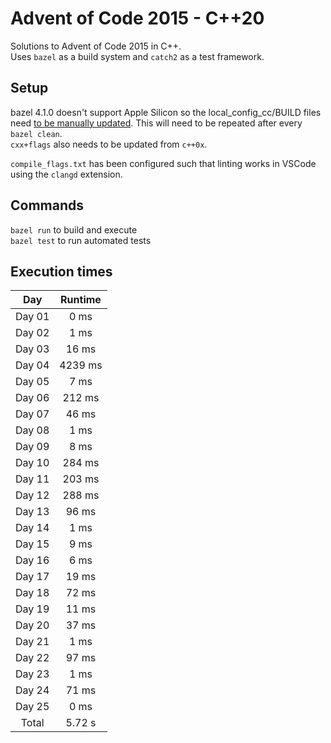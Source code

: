 # Advent of Code 2015 - C++20

Solutions to Advent of Code 2015 in C++.  
Uses `bazel` as a build system and `catch2` as a test framework.

## Setup 
bazel 4.1.0 doesn't support Apple Silicon so the local_config_cc/BUILD files need [to be manually updated](https://github.com/bazelbuild/bazel/issues/13514#issuecomment-847917936). This will need to be repeated after every `bazel clean`.  
`cxx+flags` also needs to be updated from `c++0x`.  

`compile_flags.txt` has been configured such that linting works in VSCode using the `clangd` extension.

## Commands
`bazel run` to build and execute  
`bazel test` to run automated tests

## Execution times

| Day    | Runtime  |
| :----: | :------: |
| Day 01 | 0 ms     |
| Day 02 | 1 ms     |
| Day 03 | 16 ms    |
| Day 04 | 4239 ms  |
| Day 05 | 7 ms     |
| Day 06 | 212 ms   |
| Day 07 | 46 ms    |
| Day 08 | 1 ms     |
| Day 09 | 8 ms     |
| Day 10 | 284 ms   |
| Day 11 | 203 ms   |
| Day 12 | 288 ms   |
| Day 13 | 96 ms    |
| Day 14 | 1 ms     |
| Day 15 | 9 ms     |
| Day 16 | 6 ms     |
| Day 17 | 19 ms    |
| Day 18 | 72 ms    |
| Day 19 | 11 ms    |
| Day 20 | 37 ms    |
| Day 21 | 1 ms     |
| Day 22 | 97 ms    |
| Day 23 | 1 ms     |
| Day 24 | 71 ms    |
| Day 25 | 0 ms     |
| Total  | 5.72 s   |